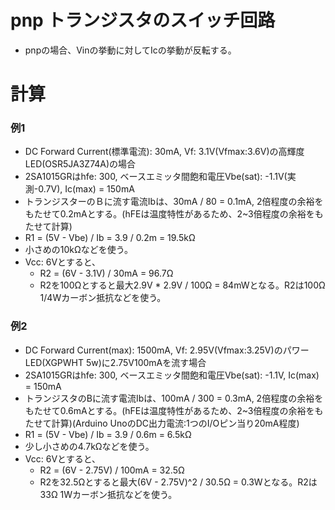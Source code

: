 # pnp トランジスタのスイッチ回路
- pnpの場合、Vinの挙動に対してIcの挙動が反転する。

# 計算
### 例1
- DC Forward Current(標準電流): 30mA, Vf: 3.1V(Vfmax:3.6V)の高輝度LED(OSR5JA3Z74A)の場合
- 2SA1015GRはhfe: 300, ベースエミッタ間飽和電圧Vbe(sat): -1.1V(実測-0.7V), Ic(max) = 150mA
- トランジスターのＢに流す電流Ibは、30mA / 80 = 0.1mA, 2倍程度の余裕をもたせて0.2mAとする。(hFEは温度特性があるため、2~3倍程度の余裕をもたせて計算)
- R1 = (5V - Vbe) / Ib = 3.9 / 0.2m = 19.5kΩ
- 小さめの10kΩなどを使う。
- Vcc: 6Vとすると、
  - R2 = (6V - 3.1V) / 30mA = 96.7Ω
  - R2を100Ωとすると最大2.9V * 2.9V / 100Ω = 84mWとなる。R2は100Ω 1/4Wカーボン抵抗などを使う。

### 例2
- DC Forward Current(max): 1500mA, Vf: 2.95V(Vfmax:3.25V)のパワーLED(XGPWHT 5w)に2.75V100mAを流す場合
- 2SA1015GRはhfe: 300, ベースエミッタ間飽和電圧Vbe(sat): -1.1V, Ic(max) = 150mA
- トランジスタのBに流す電流Ibは、100mA / 300 = 0.3mA, 2倍程度の余裕をもたせて0.6mAとする。(hFEは温度特性があるため、2~3倍程度の余裕をもたせて計算)(Arduino UnoのDC出力電流:1つのI/Oピン当り20mA程度)
- R1 = (5V - Vbe) / Ib = 3.9 / 0.6m = 6.5kΩ
- 少し小さめの4.7kΩなどを使う。
- Vcc: 6Vとすると、
  - R2 = (6V - 2.75V) / 100mA = 32.5Ω
  - R2を32.5Ωとすると最大(6V - 2.75V)^2 / 30.5Ω = 0.3Wとなる。R2は33Ω 1Wカーボン抵抗などを使う。
